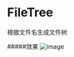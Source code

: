 # FileTree
根据文件名生成文件树

#####效果
![image](https://github.com/xiaoxiaoying/FileTree/resources/FileTree.git)